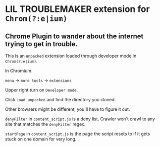 # LIL TROUBLEMAKER extension for `Chrom(?:e|ium)`

## Chrome Plugin to wander about the internet trying to get in trouble.

This is an `unpacked` extension loaded through developer mode in `Chrom(?:e|ium)`.

In Chromium:

`menu` &rarr; `more tools` &rarr; `extensions`

Upper right turn on `Developer mode`.

Click `Load unpacked` and find the directory you cloned.

Other browsers might be different, you'll have to figure it out.

`denyFilter` in `content_script.js` is a deny list.  Crawler won't crawl to any site that matches the `denyFilter` regex.

`startPage` in `content_script.js` is the page the script resets to if it gets stuck on one domain for very long.
